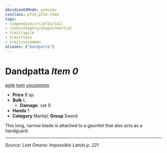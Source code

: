 ```yaml
---
obsidianUIMode: preview
cssclass: pf2e,pf2e-item
tags:
- compendium/src/pf2e/loil
- item/category/weapon/martial
- trait/agile
- trait/twin
- trait/uncommon
aliases: ["Dandpatta"]
---
```

# Dandpatta *Item 0*  
[agile](rules/traits/agile.md "Agile Weapon Trait")  [twin](rules/traits/twin.md "Twin Weapon Trait")  [uncommon](rules/traits/uncommon.md "Uncommon Rarity Trait")  

- **Price** 8 sp
- **Bulk** L
  - **Damage**: `1d6` S
- **Hands** 1
- **Category** Martial; **Group** Sword 

This long, narrow blade is attached to a gauntlet that also acts as a handguard.


---
*Source: Lost Omens: Impossible Lands p. 221*